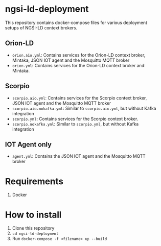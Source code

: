 # ngsi-ld-deployment
This repository contains docker-compose files for various deployment setups of NGSI-LD context brokers.

## Orion-LD
- `orion.aio.yml`: Contains services for the Orion-LD context broker, Mintaka, JSON IOT agent and the Mosquitto MQTT broker
- `orion.yml`: Contains services for the Orion-LD context broker and Mintaka.

## Scorpio
- `scorpio.aio.yml`: Contains services for the Scorpio context broker, JSON IOT agent and the Mosquitto MQTT broker
- `scorpio.aio.nokafka.yml`: Similar to `scorpio.aio.yml`, but without Kafka integration
- `scorpio.yml`: Contains services for the Scorpio context broker.
- `scorpio.nokafka.yml`: Similar to `scorpio.yml`, but without Kafka integration

## IOT Agent only
- `agent.yml`: Contains the JSON IOT agent and the Mosquitto MQTT broker

# Requirements
1. Docker

# How to install
1. Clone this repository
2. `cd ngsi-ld-deployment`
3. Run `docker-compose -f <filename> up --build`